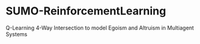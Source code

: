 # SUMO-ReinforcementLearning

Q-Learning 4-Way Intersection to model Egoism and Altruism in Multiagent Systems